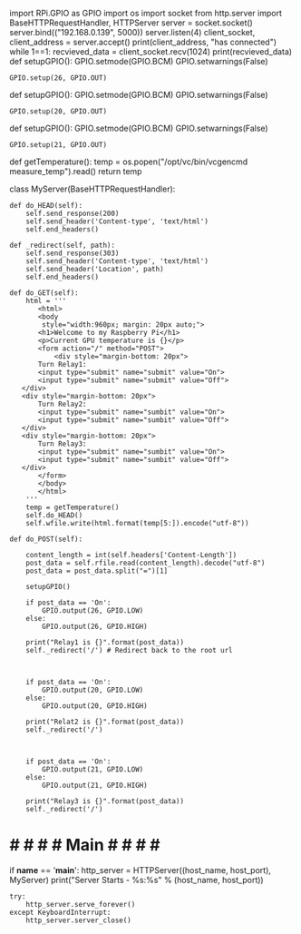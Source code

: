 import RPi.GPIO as GPIO
import os
import socket
from http.server import BaseHTTPRequestHandler, HTTPServer
server = socket.socket() 
server.bind(("192.168.0.139", 5000))
server.listen(4) 
client_socket, client_address = server.accept()
print(client_address, "has connected")
while 1==1:
    recvieved_data = client_socket.recv(1024)
    print(recvieved_data)
def setupGPIO():
    GPIO.setmode(GPIO.BCM)
    GPIO.setwarnings(False)

    GPIO.setup(26, GPIO.OUT)

def setupGPIO():
    GPIO.setmode(GPIO.BCM)
    GPIO.setwarnings(False)

    GPIO.setup(20, GPIO.OUT)
    
def setupGPIO():
    GPIO.setmode(GPIO.BCM)
    GPIO.setwarnings(False)

    GPIO.setup(21, GPIO.OUT)

def getTemperature():
    temp = os.popen("/opt/vc/bin/vcgencmd measure_temp").read()
    return temp


class MyServer(BaseHTTPRequestHandler):

    def do_HEAD(self):
        self.send_response(200)
        self.send_header('Content-type', 'text/html')
        self.end_headers()

    def _redirect(self, path):
        self.send_response(303)
        self.send_header('Content-type', 'text/html')
        self.send_header('Location', path)
        self.end_headers()

    def do_GET(self):
        html = '''
           <html>
           <body 
            style="width:960px; margin: 20px auto;">
           <h1>Welcome to my Raspberry Pi</h1>
           <p>Current GPU temperature is {}</p>
           <form action="/" method="POST">
               <div style="margin-bottom: 20px">
           Turn Relay1:
           <input type="submit" name="submit" value="On">
           <input type="submit" name="submit" value="Off">
       </div>
       <div style="margin-bottom: 20px">
           Turn Relay2:
           <input type="submit" name="sumbit" value="On">
           <input type="submit" name="sumbit" value="Off">
       </div>
       <div style="margin-bottom: 20px">
           Turn Relay3:
           <input type="submit" name="sumbit" value="On">
           <input type="submit" name="sumbit" value="Off">
       </div>
           </form>
           </body>
           </html>
        '''
        temp = getTemperature()
        self.do_HEAD()
        self.wfile.write(html.format(temp[5:]).encode("utf-8"))

    def do_POST(self):

        content_length = int(self.headers['Content-Length'])
        post_data = self.rfile.read(content_length).decode("utf-8")
        post_data = post_data.split("=")[1]
  
        setupGPIO()

        if post_data == 'On':
            GPIO.output(26, GPIO.LOW)
        else:
            GPIO.output(26, GPIO.HIGH)

        print("Relay1 is {}".format(post_data))
        self._redirect('/') # Redirect back to the root url
        
  
  
        if post_data == 'On':
            GPIO.output(20, GPIO.LOW)
        else:
            GPIO.output(20, GPIO.HIGH)

        print("Relat2 is {}".format(post_data))
        self._redirect('/')
    
   
         
        if post_data == 'On':
            GPIO.output(21, GPIO.LOW)
        else:
            GPIO.output(21, GPIO.HIGH)

        print("Relay3 is {}".format(post_data))
        self._redirect('/')

# # # # # Main # # # # #

if __name__ == '__main__':
    http_server = HTTPServer((host_name, host_port), MyServer)
    print("Server Starts - %s:%s" % (host_name, host_port))

    try:
        http_server.serve_forever()
    except KeyboardInterrupt:
        http_server.server_close()
